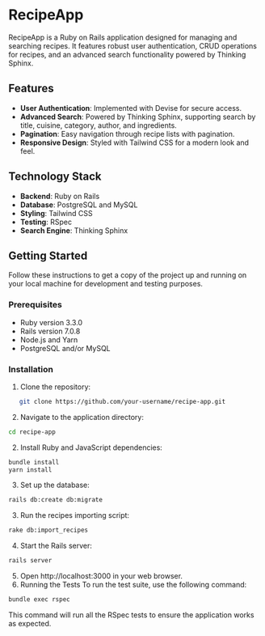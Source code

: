 # RecipeApp

RecipeApp is a Ruby on Rails application designed for managing and searching recipes. It features robust user authentication, CRUD operations for recipes, and an advanced search functionality powered by Thinking Sphinx.

## Features

- **User Authentication**: Implemented with Devise for secure access.
- **Advanced Search**: Powered by Thinking Sphinx, supporting search by title, cuisine, category, author, and ingredients.
- **Pagination**: Easy navigation through recipe lists with pagination.
- **Responsive Design**: Styled with Tailwind CSS for a modern look and feel.

## Technology Stack

- **Backend**: Ruby on Rails
- **Database**: PostgreSQL and MySQL
- **Styling**: Tailwind CSS
- **Testing**: RSpec
- **Search Engine**: Thinking Sphinx

## Getting Started

Follow these instructions to get a copy of the project up and running on your local machine for development and testing purposes.

### Prerequisites

- Ruby version 3.3.0
- Rails version 7.0.8
- Node.js and Yarn
- PostgreSQL and/or MySQL

### Installation

1. Clone the repository:
```bash
   git clone https://github.com/your-username/recipe-app.git
  ```
2. Navigate to the application directory:

```bash
cd recipe-app
```

2. Install Ruby and JavaScript dependencies:
```bash
bundle install
yarn install
```
3. Set up the database:
```bash
rails db:create db:migrate
```

3. Run the recipes importing script:
```bash
rake db:import_recipes
```
4. Start the Rails server:

```bash
rails server
```
5. Open http://localhost:3000 in your web browser.
6. Running the Tests
To run the test suite, use the following command:

```bash
bundle exec rspec
```
This command will run all the RSpec tests to ensure the application works as expected.
